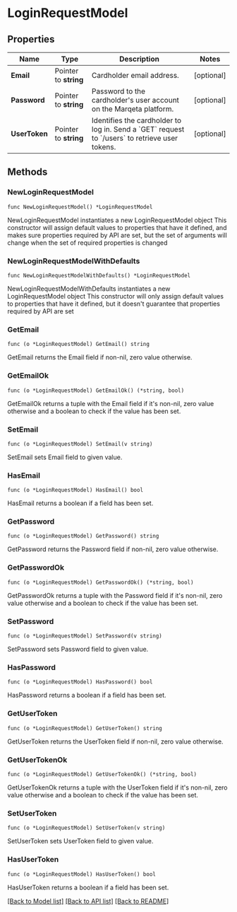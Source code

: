 # LoginRequestModel

## Properties

Name | Type | Description | Notes
------------ | ------------- | ------------- | -------------
**Email** | Pointer to **string** | Cardholder email address. | [optional] 
**Password** | Pointer to **string** | Password to the cardholder&#39;s user account on the Marqeta platform. | [optional] 
**UserToken** | Pointer to **string** | Identifies the cardholder to log in.  Send a &#x60;GET&#x60; request to &#x60;/users&#x60; to retrieve user tokens. | [optional] 

## Methods

### NewLoginRequestModel

`func NewLoginRequestModel() *LoginRequestModel`

NewLoginRequestModel instantiates a new LoginRequestModel object
This constructor will assign default values to properties that have it defined,
and makes sure properties required by API are set, but the set of arguments
will change when the set of required properties is changed

### NewLoginRequestModelWithDefaults

`func NewLoginRequestModelWithDefaults() *LoginRequestModel`

NewLoginRequestModelWithDefaults instantiates a new LoginRequestModel object
This constructor will only assign default values to properties that have it defined,
but it doesn't guarantee that properties required by API are set

### GetEmail

`func (o *LoginRequestModel) GetEmail() string`

GetEmail returns the Email field if non-nil, zero value otherwise.

### GetEmailOk

`func (o *LoginRequestModel) GetEmailOk() (*string, bool)`

GetEmailOk returns a tuple with the Email field if it's non-nil, zero value otherwise
and a boolean to check if the value has been set.

### SetEmail

`func (o *LoginRequestModel) SetEmail(v string)`

SetEmail sets Email field to given value.

### HasEmail

`func (o *LoginRequestModel) HasEmail() bool`

HasEmail returns a boolean if a field has been set.

### GetPassword

`func (o *LoginRequestModel) GetPassword() string`

GetPassword returns the Password field if non-nil, zero value otherwise.

### GetPasswordOk

`func (o *LoginRequestModel) GetPasswordOk() (*string, bool)`

GetPasswordOk returns a tuple with the Password field if it's non-nil, zero value otherwise
and a boolean to check if the value has been set.

### SetPassword

`func (o *LoginRequestModel) SetPassword(v string)`

SetPassword sets Password field to given value.

### HasPassword

`func (o *LoginRequestModel) HasPassword() bool`

HasPassword returns a boolean if a field has been set.

### GetUserToken

`func (o *LoginRequestModel) GetUserToken() string`

GetUserToken returns the UserToken field if non-nil, zero value otherwise.

### GetUserTokenOk

`func (o *LoginRequestModel) GetUserTokenOk() (*string, bool)`

GetUserTokenOk returns a tuple with the UserToken field if it's non-nil, zero value otherwise
and a boolean to check if the value has been set.

### SetUserToken

`func (o *LoginRequestModel) SetUserToken(v string)`

SetUserToken sets UserToken field to given value.

### HasUserToken

`func (o *LoginRequestModel) HasUserToken() bool`

HasUserToken returns a boolean if a field has been set.


[[Back to Model list]](../README.md#documentation-for-models) [[Back to API list]](../README.md#documentation-for-api-endpoints) [[Back to README]](../README.md)


